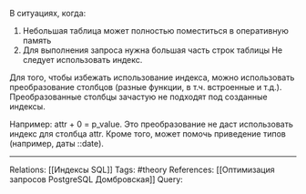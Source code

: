 В ситуациях, когда:
1. Небольшая таблица может полностью поместиться в оперативную память
2. Для выполнения запроса нужна большая часть строк таблицы
Не следует использовать индекс.

Для того, чтобы избежать использование индекса, можно использовать преобразование столбцов (разные функции, в т.ч. встроенные и т.д.). Преобразованные столбцы зачастую не подходят под созданные индексы.

Например: attr + 0 = p_value.
Это преобразование не даст использовать индекс для столбца attr.
Кроме того, может помочь приведение типов (например, даты ::date). 

___
Relations: [[Индексы SQL]] 
Tags: #theory 
References: [[Оптимизация запросов PostgreSQL Домбровская]] 
Query: 